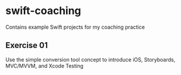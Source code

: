 # swift-coaching
Contains example Swift projects for my coaching practice

## Exercise 01
Use the simple conversion tool concept to introduce iOS, Storyboards, MVC/MVVM, and Xcode Testing
